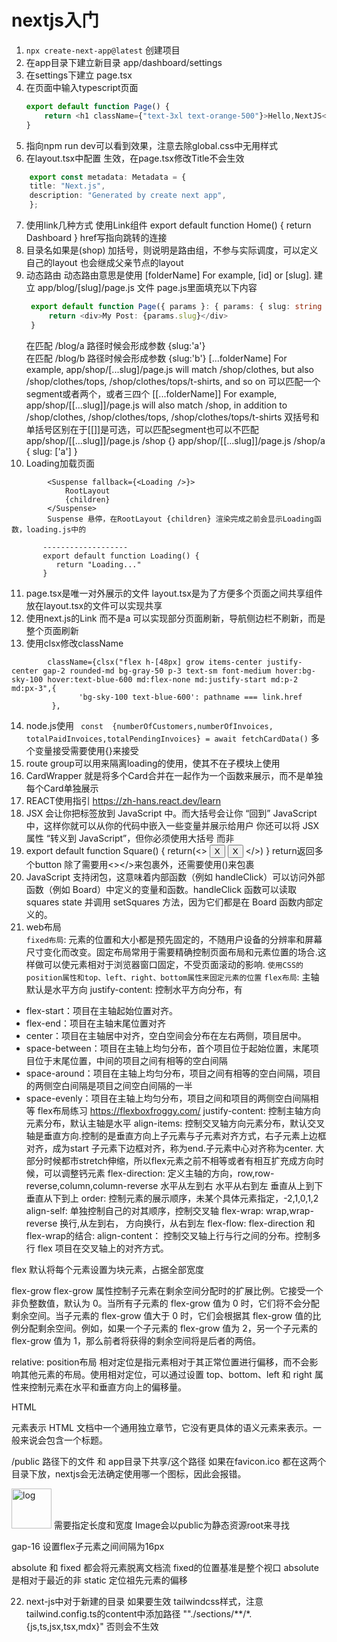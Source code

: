 # nextjs入门

1. `npx create-next-app@latest` 创建项目
2. 在app目录下建立新目录  app/dashboard/settings
3. 在settings下建立 page.tsx
4. 在页面中输入typescript页面
    ```typescript 
    export default function Page() {
        return <h1 className={"text-3xl text-orange-500"}>Hello,NextJS</h1>
    }
   ```
5. 指向npm run dev可以看到效果，注意去除global.css中无用样式
6. 在layout.tsx中配置  生效，在page.tsx修改Title不会生效
  ```typescript
      export const metadata: Metadata = {
      title: "Next.js",
      description: "Generated by create next app",
      };
   ```
7. 使用link几种方式
使用Link组件
   export default function Home() {
        return <Link href="/dashboard">Dashboard</Link>
   }
    href写指向跳转的连接
8. 目录名如果是(shop) 加括号，则说明是路由组，不参与实际调度，可以定义自己的layout 也会继成父亲节点的layout
9. 动态路由
   动态路由意思是使用 [folderName] For example, [id] or [slug].
   建立 app/blog/[slug]/page.js 文件 
   page.js里面填充以下内容
   ```typescript
    export default function Page({ params }: { params: { slug: string } }) {
        return <div>My Post: {params.slug}</div>
    }
    ```
   在匹配 /blog/a 路径时候会形成参数 {slug:'a'}  
   在匹配 /blog/b 路径时候会形成参数 {slug:'b'}
   [...folderName] For example, app/shop/[...slug]/page.js will match /shop/clothes, but also /shop/clothes/tops, /shop/clothes/tops/t-shirts, and so on
   可以匹配一个segment或者两个，或者三四个
   [[...folderName]] For example, app/shop/[[...slug]]/page.js will also match /shop, in addition to /shop/clothes, /shop/clothes/tops, /shop/clothes/tops/t-shirts
   双括号和单括号区别在于[[]]是可选，可以匹配segment也可以不匹配
   app/shop/[[...slug]]/page.js	/shop	{}
   app/shop/[[...slug]]/page.js	/shop/a	{ slug: ['a'] }
10. Loading加载页面
  ```
          <Suspense fallback={<Loading />}>
              RootLayout
              {children}
          </Suspense>
          Suspense 悬停，在RootLayout {children} 渲染完成之前会显示Loading函数，loading.js中的
          
         -------------------
         export default function Loading() {
            return "Loading..."
         }
  ```
11. page.tsx是唯一对外展示的文件  layout.tsx是为了方便多个页面之间共享组件 放在layout.tsx的文件可以实现共享
12. 使用next.js的Link 而不是a 可以实现部分页面刷新，导航侧边栏不刷新，而是整个页面刷新
13. 使用clsx修改className
   ```
           className={clsx("flex h-[48px] grow items-center justify-center gap-2 rounded-md bg-gray-50 p-3 text-sm font-medium hover:bg-sky-100 hover:text-blue-600 md:flex-none md:justify-start md:p-2 md:px-3",{
                  'bg-sky-100 text-blue-600': pathname === link.href
            },
   ```
14. node.js使用 ``` const  {numberOfCustomers,numberOfInvoices, totalPaidInvoices,totalPendingInvoices} = await fetchCardData()``` 多个变量接受需要使用{}来接受
15. route group可以用来隔离loading的使用，使其不在子模块上使用
16. CardWrapper 就是将多个Card合并在一起作为一个函数来展示，而不是单独每个Card单独展示
17. REACT使用指引 https://zh-hans.react.dev/learn
18. JSX 会让你把标签放到 JavaScript 中。而大括号会让你 “回到” JavaScript 中，这样你就可以从你的代码中嵌入一些变量并展示给用户 你还可以将 JSX 属性 “转义到 JavaScript”，但你必须使用大括号 而非
19. export default function Square() {
    return(<>
    <button className="square">X</button>
    <button className="square">X</button>
    </>)
    }
    return返回多个button 除了需要用<></>来包裹外，还需要使用()来包裹
20. JavaScript 支持闭包，这意味着内部函数（例如 handleClick）可以访问外部函数（例如 Board）中定义的变量和函数。handleClick 函数可以读取 squares state 并调用 setSquares 方法，因为它们都是在 Board 函数内部定义的。
21.  web布局  
`fixed布局`: 元素的位置和大小都是预先固定的，不随用户设备的分辨率和屏幕尺寸变化而改变。固定布局常用于需要精确控制页面布局和元素位置的场合.这样做可以使元素相对于浏览器窗口固定，不受页面滚动的影响.
          `使用CSS的position属性和top、left、right、bottom属性来固定元素的位置`
`flex布局`:  主轴默认是水平方向
justify-content: 控制水平方向分布，有
- flex-start：项目在主轴起始位置对齐。
- flex-end：项目在主轴末尾位置对齐
- center：项目在主轴居中对齐，空白空间会分布在左右两侧，项目居中。
- space-between：项目在主轴上均匀分布，首个项目位于起始位置，末尾项目位于末尾位置，中间的项目之间有相等的空白间隔
- space-around：项目在主轴上均匀分布，项目之间有相等的空白间隔，项目的两侧空白间隔是项目之间空白间隔的一半
- space-evenly：项目在主轴上均匀分布，项目之间和项目的两侧空白间隔相等
flex布局练习  https://flexboxfroggy.com/
  justify-content:  控制主轴方向元素分布，默认主轴是水平
  align-items: 控制交叉轴方向元素分布，默认交叉轴是垂直方向.控制的是垂直方向上子元素与子元素对齐方式，右子元素上边框对齐，成为start 子元素下边框对齐，称为end.子元素中心对齐称为center.
                大部分时候都市stretch伸缩，所以flex元素之前不相等或者有相互扩充成方向时候，可以调整钙元素
  flex-direction: 定义主轴的方向，row,row-reverse,column,column-reverse 水平从左到右 水平从右到左 垂直从上到下  垂直从下到上
  order: 控制元素的展示顺序，未某个具体元素指定，-2,1,0,1,2
  align-self: 单独控制自己的对其顺序，控制交叉轴
  flex-wrap: wrap,wrap-reverse  换行,从左到右， 方向换行，从右到左
  flex-flow: flex-direction 和 flex-wrap的结合:
  align-content： 控制交叉轴上行与行之间的分布。控制多行 flex 项目在交叉轴上的对齐方式。

flex 默认将每个元素设置为块元素，占据全部宽度

flex-grow flex-grow 
属性控制子元素在剩余空间分配时的扩展比例。它接受一个非负整数值，默认为 0。当所有子元素的 flex-grow 值为 0 时，它们将不会分配剩余空间。当子元素的 flex-grow 值大于 0 时，它们会根据其 flex-grow 值的比例分配剩余空间。例如，如果一个子元素的 flex-grow 值为 2，另一个子元素的 flex-grow 值为 1，那么前者将获得的剩余空间将是后者的两倍。

relative: position布局
相对定位是指元素相对于其正常位置进行偏移，而不会影响其他元素的布局。使用相对定位，可以通过设置 top、bottom、left 和 right 属性来控制元素在水平和垂直方向上的偏移量。 

HTML <section> 元素表示 HTML 文档中一个通用独立章节，它没有更具体的语义元素来表示。一般来说会包含一个标题。

/public 路径下的文件 和 app目录下共享/这个路径  如果在favicon.ico 都在这两个目录下放，nextjs会无法确定使用哪一个图标，因此会报错。

<Image src='/images/header-logo.svg' alt='log' width='64' height='64'></Image>  需要指定长度和宽度 Image会以public为静态资源root来寻找

gap-16 设置flex子元素之间间隔为16px

absolute 和 fixed 都会将元素脱离文档流  fixed的位置基准是整个视口  absolute是相对于最近的非 static 定位祖先元素的偏移

22. next-js中对于新建的目录 如果要生效 tailwindcss样式，注意  tailwind.config.ts的content中添加路径 ""./sections/**/*.{js,ts,jsx,tsx,mdx}" 否则会不生效

